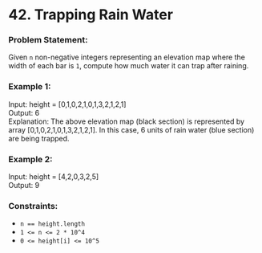 
# 42. Trapping Rain Water

### Problem Statement:
Given `n` non-negative integers representing an elevation map where the width of each bar is `1`, compute how much water it can trap after raining.

### Example 1:

Input: height = [0,1,0,2,1,0,1,3,2,1,2,1]  
Output: 6  
Explanation: The above elevation map (black section) is represented by array [0,1,0,2,1,0,1,3,2,1,2,1]. In this case, 6 units of rain water (blue section) are being trapped.

### Example 2:

Input: height = [4,2,0,3,2,5]  
Output: 9

### Constraints:
- `n == height.length`
- `1 <= n <= 2 * 10^4`
- `0 <= height[i] <= 10^5`